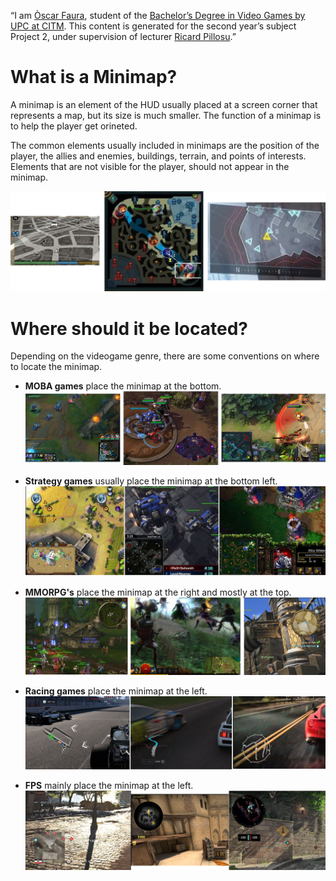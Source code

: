 ﻿“I am [Òscar Faura](https://www.linkedin.com/in/ofaura21/ "LinkedIn"), student of the [Bachelor’s Degree in Video Games by UPC at CITM](https://www.citm.upc.edu/ing/estudis/graus-videojocs/ "Link to the Degree"). This content is generated for the second year’s subject Project 2, under supervision of lecturer [Ricard Pillosu](https://es.linkedin.com/in/ricardpillosu "LinkedIn").”

# What is a Minimap?
A minimap is an element of the HUD usually placed at a screen corner that represents a map, but its size is much smaller. The function of a minimap is to help the player get orineted.

The common elements usually included in minimaps are the position of the player, the allies and enemies, buildings, terrain, and points of interests. Elements that are not visible for the player, should not appear in the minimap.   

![Minimap](Images/minimaps.png "Minimaps")


# Where should it be located?
Depending on the videogame genre, there are some conventions on where to locate the minimap.
* **MOBA games** place the minimap at the bottom.
![MOBA](Images/moba.png "LoL - Heroes of the Storm - Dota 2")


* **Strategy games** usually place the minimap at the bottom left.
![Strategy games](Images/strategy.png "civ VI - Starcraft 2 - WarCraft 3")


* **MMORPG's** place the minimap at the right and mostly at the top.
![MMORPG's games](Images/mmorpgs.png "World of Warcraft - Guild Wars 2 - Final Fantasy XIV")


* **Racing games** place the minimap at the left.
![Racing games](Images/racing.png "F1 2018 - Forza Horizon 4 - Need for Speed Rivals")


* **FPS** mainly place the minimap at the left.
![FPS games](Images/fps.png "Battlefield V - CS: GO - Black Ops IV")
